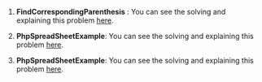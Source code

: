 1. **FindCorrespondingParenthesis** :
You can see the solving and explaining this problem [here](FindCorrespondingParanthesis).

2. **PhpSpreadSheetExample**: 
You can see the solving and explaining this problem [here](PhpSpreadSheetExample).

3. **PhpSpreadSheetExample**: 
You can see the solving and explaining this problem [here](PS4WithPhpSpreadSheet).

